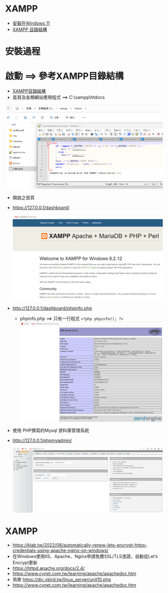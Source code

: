 # XAMPP
- [安裝在Windows 11](XAMPP.md)
- [XAMPP 目錄結構](XAMPP_Directory.md)

# 安裝過程
# 啟動 ==> 參考XAMPP目錄結構
- [XAMPP目錄結構](XAMPP_Directory.md)
- 首頁及各類網站應用程式 ==> C:\xampp\htdocs

![XAMPP_CONTENT_1](XAMPP_CONTENT_1.png)

- 開啟之首頁
- https://127.0.0.1/dashboard/

  ![開啟之首頁](XAMPP_1.png)

- http://127.0.0.1/dashboard/phpinfo.php
  - phpinfo.php ==> 只有一行程式 ` <?php phpinfo(); ?> `
  ![phpinfo](XAMPP_2.png)

- 使用 PHP撰寫的Mysql 資料庫管理系統
- http://127.0.0.1/phpmyadmin/

   ![phpmyadmin](PHPmyadmin__1.png)

# XAMPP
- https://klab.tw/2022/08/automatically-renew-lets-encrypt-https-credentials-using-apache-nginx-on-windows/
- 在Windows使用IIS、Apache、Nginx申請免費SSL/TLS憑證，自動從Let’s Encrypt更新
- https://httpd.apache.org/docs/2.4/
- https://www.cynet.com.tw/learning/apache/apachedoc.htm
- 鳥歌 https://dic.vbird.tw/linux_server/unit10.php
- https://www.cynet.com.tw/learning/apache/apachedoc.htm

